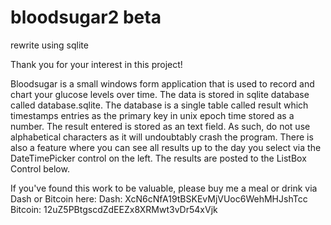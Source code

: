 # bloodsugar2 beta
rewrite using sqlite

Thank you for your interest in this project!

Bloodsugar is a small windows form application that is used to record and chart your glucose levels over time. The data is stored in sqlite database called database.sqlite. The database is a single table called result which timestamps entries as the primary key in unix epoch time stored as a number. The result entered is stored as an text field. As such, do not use alphabetical characters as it will undoubtably crash the program.
There is also a feature where you can see all results up to the day you select via the DateTimePicker control on the left. The results are posted to the ListBox Control below. 

If you've found this work to be valuable, please buy me a meal or drink via Dash or Bitcoin here:
Dash: XcN6cNfA19tBSKEvMjVUoc6WehMHJshTcc
Bitcoin: 12uZ5PBtgscdZdEEZx8XRMwt3vDr54xVjk
